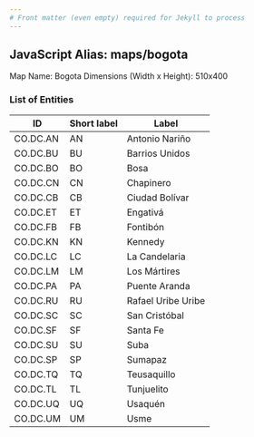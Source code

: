 ```yaml
---
# Front matter (even empty) required for Jekyll to process
---
```


## JavaScript Alias: maps/bogota

Map Name: Bogota
Dimensions (Width x Height): 510x400





### List of Entities

ID | Short label | Label
---|---|---|
CO.DC.AN|AN|Antonio Nariño
CO.DC.BU|BU|Barrios Unidos
CO.DC.BO|BO|Bosa
CO.DC.CN|CN|Chapinero
CO.DC.CB|CB|Ciudad Bolívar
CO.DC.ET|ET|Engativá
CO.DC.FB|FB|Fontibón
CO.DC.KN|KN|Kennedy
CO.DC.LC|LC|La Candelaria
CO.DC.LM|LM|Los Mártires
CO.DC.PA|PA|Puente Aranda
CO.DC.RU|RU|Rafael Uribe Uribe
CO.DC.SC|SC|San Cristóbal
CO.DC.SF|SF|Santa Fe
CO.DC.SU|SU|Suba
CO.DC.SP|SP|Sumapaz
CO.DC.TQ|TQ|Teusaquillo
CO.DC.TL|TL|Tunjuelito
CO.DC.UQ|UQ|Usaquén
CO.DC.UM|UM|Usme